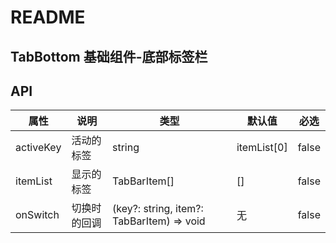 # README
## TabBottom 基础组件-底部标签栏
## API

属性 | 说明 | 类型 | 默认值 | 必选
----|-----|------|------|------
activeKey | 活动的标签 | string | itemList[0] | false
itemList | 显示的标签 | TabBarItem[] | [] | false
onSwitch | 切换时的回调 | (key?: string, item?: TabBarItem) => void | 无 | false
